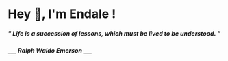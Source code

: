 <h1 title="head"> Hey 👋, I'm Endale !</h1>

**<h5><i>" Life is a succession of lessons, which must be lived to be understood. "</i></h5>**

*<b>___ Ralph Waldo Emerson ___</b>*
